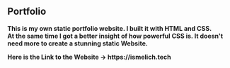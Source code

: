 <h2>Portfolio</h2>
<strong>This is my own static portfolio website. I built it with HTML and CSS.
<br>
At the same time I got a better insight of how powerful CSS is. It doesn't need more to create a stunning static Website.
<br></strong>
<p></p>
<strong>Here is the Link to the Website -> https://ismelich.tech</strong>
